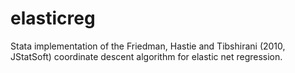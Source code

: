# elasticreg
Stata implementation of the Friedman, Hastie and Tibshirani (2010, JStatSoft) coordinate descent algorithm for elastic net regression.
